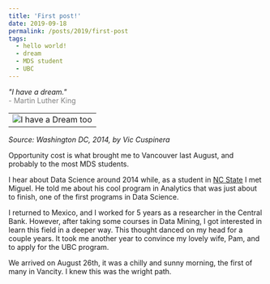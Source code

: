 ```yaml
---
title: 'First post!'
date: 2019-09-18
permalink: /posts/2019/first-post
tags:
  - hello world!
  - dream
  - MDS student
  - UBC
---
```


<i>"I have a dream."</i>  
<span style="color:gray">- Martin Luther King</span>

<table><tr><td>
    <img src="/images/iHaveDream.png" alt="I have a Dream too" />
</td></tr></table>

*Source: Washington DC, 2014, by Vic Cuspinera*  
  
Opportunity cost is what brought me to Vancouver last August, and probably to the most MDS students.  

I hear about Data Science around 2014 while, as a student in [NC State](https://www.ncsu.edu) I met Miguel. He told me about his cool program in Analytics that was just about to finish, one of the first programs in Data Science.  

I returned to Mexico, and I worked for 5 years as a researcher in the Central Bank. However, after taking some courses in Data Mining, I got interested in learn this field in a deeper way. This thought danced on my head for a couple years. It took me another year to convince my lovely wife, Pam, and to apply for the UBC program.  

We arrived on August 26th, it was a chilly and sunny morning, the first of many in Vancity. I knew this was the wright path.
